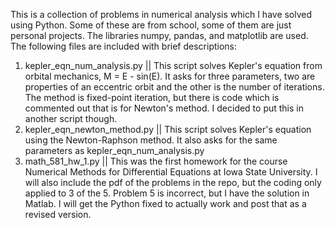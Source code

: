 This is a collection of problems in numerical analysis which I have solved using Python. Some of these are from school, some of them are just personal projects.
The libraries numpy, pandas, and matplotlib are used. The following files are included with brief descriptions:
  1) kepler_eqn_num_analysis.py ||
     This script solves Kepler's equation from orbital mechanics, M = E - sin(E).
     It asks for three parameters, two are properties of an eccentric orbit and the other is the number of iterations.
     The method is fixed-point iteration, but there is code which is commented out that is for Newton's method.
     I decided to put this in another script though.
  2) kepler_eqn_newton_method.py ||
     This script solves Kepler's equation using the Newton-Raphson method.
     It also asks for the same parameters as kepler_eqn_num_analysis.py
  3) math_581_hw_1.py ||
     This was the first homework for the course Numerical Methods for Differential Equations at Iowa State University.
     I will also include the pdf of the problems in the repo, but the coding only applied to 3 of the 5.
     Problem 5 is incorrect, but I have the solution in Matlab. I will get the Python fixed to actually work and post that
     as a revised version. 
